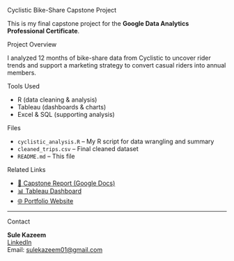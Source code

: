  Cyclistic Bike-Share Capstone Project

This is my final capstone project for the **Google Data Analytics Professional Certificate**.

 Project Overview

I analyzed 12 months of bike-share data from Cyclistic to uncover rider trends and support a marketing strategy to convert casual riders into annual members.

 Tools Used

- R (data cleaning & analysis)
- Tableau (dashboards & charts)
- Excel & SQL (supporting analysis)

 Files

- `cyclistic_analysis.R` – My R script for data wrangling and summary
- `cleaned_trips.csv` – Final cleaned dataset
- `README.md` – This file

 Related Links

- [📄 Capstone Report (Google Docs)](https://docs.google.com/document/d/1xAFzZ8XKx_zlz_qSx7QgdBYxF3pY9VWDWKKAUOWAcxg/edit?usp=sharing)
- [📊 Tableau Dashboard](https://public.tableau.com/app/profile/sulekazeem/viz/CyclisticDashboard)
- [🌐 Portfolio Website](https://sites.google.com/view/sule-kazeem-data-portfolio/home)

---

 Contact

**Sule Kazeem**  
[LinkedIn](https://www.linkedin.com/in/sule-kazeem)  
Email: sulekazeem01@gmail.com

